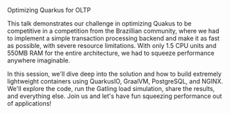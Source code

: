 Optimizing Quarkus for OLTP

This talk demonstrates our challenge in optimizing Quakus to be competitive in a competition from the Brazillian community, where we had to implement a simple transaction processing backend and make it as fast as possible, with severe resource limitations. With only 1.5 CPU units and 550MB RAM for the entire architecture, we had to squeeze performance anywhere imaginable.

In this session, we'll dive deep into the solution and how to build extremely lightweight containers using QuarkusIO, GraalVM, PostgreSQL, and NGINX. We'll explore the code, run the Gatling load simulation, share the results, and everything else. Join us and let's have fun squeezing performance out of applications!